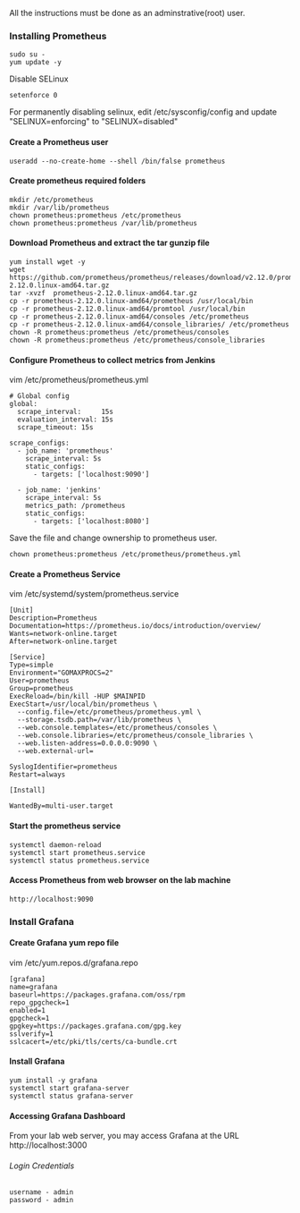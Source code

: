 All the instructions must be done as an adminstrative(root) user.

### Installing Prometheus
```
sudo su -
yum update -y
```

Disable SELinux
```
setenforce 0
```
For permanently disabling selinux, edit /etc/sysconfig/config and update "SELINUX=enforcing" to "SELINUX=disabled"


#### Create a Prometheus user
```
useradd --no-create-home --shell /bin/false prometheus
```

#### Create prometheus required folders
```
mkdir /etc/prometheus
mkdir /var/lib/prometheus
chown prometheus:prometheus /etc/prometheus
chown prometheus:prometheus /var/lib/prometheus
```

#### Download Prometheus and extract the tar gunzip file
```
yum install wget -y
wget https://github.com/prometheus/prometheus/releases/download/v2.12.0/prometheus-2.12.0.linux-amd64.tar.gz
tar -xvzf  prometheus-2.12.0.linux-amd64.tar.gz
cp -r prometheus-2.12.0.linux-amd64/prometheus /usr/local/bin
cp -r prometheus-2.12.0.linux-amd64/promtool /usr/local/bin
cp -r prometheus-2.12.0.linux-amd64/consoles /etc/prometheus
cp -r prometheus-2.12.0.linux-amd64/console_libraries/ /etc/prometheus
chown -R prometheus:prometheus /etc/prometheus/consoles
chown -R prometheus:prometheus /etc/prometheus/console_libraries
```

#### Configure Prometheus to collect metrics from Jenkins

vim /etc/prometheus/prometheus.yml

```
# Global config
global:
  scrape_interval:     15s 
  evaluation_interval: 15s 
  scrape_timeout: 15s  

scrape_configs:
  - job_name: 'prometheus'
    scrape_interval: 5s
    static_configs:
      - targets: ['localhost:9090']

  - job_name: 'jenkins'
    scrape_interval: 5s
    metrics_path: /prometheus
    static_configs:
      - targets: ['localhost:8080']
```

Save the file and change ownership to prometheus user.

```
chown prometheus:prometheus /etc/prometheus/prometheus.yml
```

#### Create a Prometheus Service
vim /etc/systemd/system/prometheus.service

```
[Unit]
Description=Prometheus
Documentation=https://prometheus.io/docs/introduction/overview/
Wants=network-online.target
After=network-online.target

[Service]
Type=simple
Environment="GOMAXPROCS=2"
User=prometheus
Group=prometheus
ExecReload=/bin/kill -HUP $MAINPID
ExecStart=/usr/local/bin/prometheus \
  --config.file=/etc/prometheus/prometheus.yml \
  --storage.tsdb.path=/var/lib/prometheus \
  --web.console.templates=/etc/prometheus/consoles \
  --web.console.libraries=/etc/prometheus/console_libraries \
  --web.listen-address=0.0.0.0:9090 \
  --web.external-url=

SyslogIdentifier=prometheus
Restart=always

[Install]

WantedBy=multi-user.target
```

#### Start the prometheus service
```
systemctl daemon-reload
systemctl start prometheus.service
systemctl status prometheus.service
```

#### Access Prometheus from web browser on the lab machine
```
http://localhost:9090
```

### Install Grafana

#### Create Grafana yum repo file
vim /etc/yum.repos.d/grafana.repo
```
[grafana]
name=grafana
baseurl=https://packages.grafana.com/oss/rpm
repo_gpgcheck=1
enabled=1
gpgcheck=1
gpgkey=https://packages.grafana.com/gpg.key
sslverify=1
sslcacert=/etc/pki/tls/certs/ca-bundle.crt
```

#### Install Grafana
```
yum install -y grafana
systemctl start grafana-server
systemctl status grafana-server
```

#### Accessing Grafana Dashboard
From your lab web server, you may access Grafana at the URL http://localhost:3000

###### Login Credentials
```
username - admin
password - admin
```
